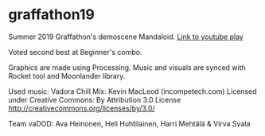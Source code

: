 # graffathon19

Summer 2019 Graffathon's demoscene Mandaloid. [Link to youtube play](https://www.youtube.com/watch?v=DtdiKrVm8mo&list=PLmRDkQf8W1WE_jGbvn8m1AbZleg53oZdw&index=2)

Voted second best at Beginner's combo.

Graphics are made using Processing. Music and visuals are synced with Rocket tool and Moonlander library.

Used music: Vadora Chill Mix: Kevin MacLeod (incompetech.com) Licensed under Creative Commons: By Attribution 3.0 License http://creativecommons.org/licenses/by/3.0/

Team vaDOD: Ava Heinonen, Heli Huhtilainen, Harri Mehtälä & Virva Svala 
